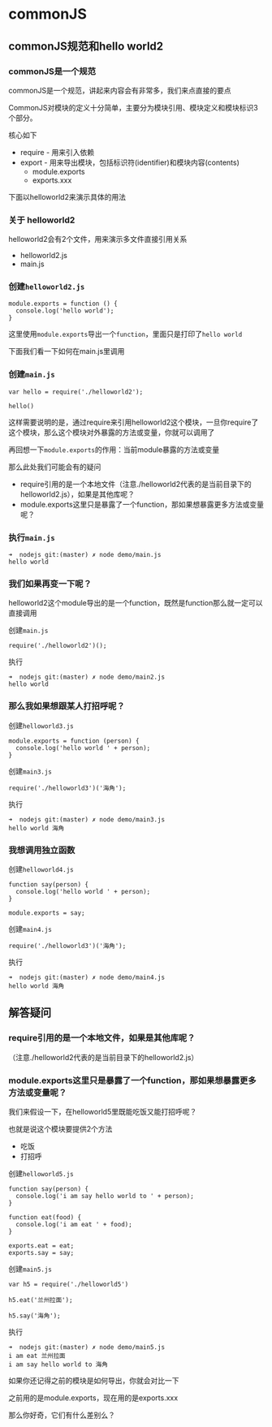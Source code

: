 # commonJS

## commonJS规范和hello world2

### commonJS是一个规范

commonJS是一个规范，讲起来内容会有非常多，我们来点直接的要点

CommonJS对模块的定义十分简单，主要分为模块引用、模块定义和模块标识3个部分。

核心如下

- require - 用来引入依赖
- export - 用来导出模块，包括标识符(identifier)和模块内容(contents)
  - module.exports
  - exports.xxx

下面以helloworld2来演示具体的用法

### 关于 helloworld2

helloworld2会有2个文件，用来演示多文件直接引用关系

- helloworld2.js
- main.js

### 创建`helloworld2.js`

```
module.exports = function () {
  console.log('hello world');
}
```

这里使用`module.exports`导出一个`function`，里面只是打印了`hello world`

下面我们看一下如何在main.js里调用

### 创建`main.js`

```
var hello = require('./helloworld2');

hello()
```

这样需要说明的是，通过require来引用helloworld2这个模块，一旦你require了这个模块，那么这个模块对外暴露的方法或变量，你就可以调用了

再回想一下`module.exports`的作用：当前module暴露的方法或变量

那么此处我们可能会有的疑问

- require引用的是一个本地文件（注意./helloworld2代表的是当前目录下的helloworld2.js），如果是其他库呢？
- module.exports这里只是暴露了一个function，那如果想暴露更多方法或变量呢？

### 执行`main.js`

```
➜  nodejs git:(master) ✗ node demo/main.js
hello world
```

### 我们如果再变一下呢？

helloworld2这个module导出的是一个function，既然是function那么就一定可以直接调用

创建`main.js`

```
require('./helloworld2')();
```

执行

```
➜  nodejs git:(master) ✗ node demo/main2.js
hello world
```

### 那么我如果想跟某人打招呼呢？

创建`helloworld3.js`

```
module.exports = function (person) {
  console.log('hello world ' + person);
}
```

创建`main3.js`

```
require('./helloworld3')('海角');
```

执行

```
➜  nodejs git:(master) ✗ node demo/main3.js
hello world 海角
```

### 我想调用独立函数

创建`helloworld4.js`

```
function say(person) {
  console.log('hello world ' + person);
}

module.exports = say;
```

创建`main4.js`

```
require('./helloworld3')('海角');
```

执行

```
➜  nodejs git:(master) ✗ node demo/main4.js
hello world 海角
```

## 解答疑问

### require引用的是一个本地文件，如果是其他库呢？

（注意./helloworld2代表的是当前目录下的helloworld2.js）

### module.exports这里只是暴露了一个function，那如果想暴露更多方法或变量呢？

我们来假设一下，在helloworld5里既能吃饭又能打招呼呢？

也就是说这个模块要提供2个方法

- 吃饭
- 打招呼

创建`helloworld5.js`

```
function say(person) {
  console.log('i am say hello world to ' + person);
}

function eat(food) {
  console.log('i am eat ' + food);
}

exports.eat = eat;
exports.say = say;
```

创建`main5.js`

```
var h5 = require('./helloworld5')

h5.eat('兰州拉面');

h5.say('海角');
```

执行

```
➜  nodejs git:(master) ✗ node demo/main5.js
i am eat 兰州拉面
i am say hello world to 海角
```

如果你还记得之前的模块是如何导出，你就会对比一下

之前用的是module.exports，现在用的是exports.xxx

那么你好奇，它们有什么差别么？

